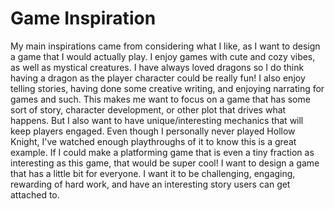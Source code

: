 # Game Inspiration
My main inspirations came from considering what I like, as I want to design a game that I would actually play. I enjoy games with cute and cozy vibes, as well as mystical creatures. I have always loved dragons so I do think having a dragon as the player character could be really fun! I also enjoy telling stories, having done some creative writing, and enjoying narrating for games and such. This makes me want to focus on a game that has some sort of story, character development, or other plot that drives what happens. But I also want to have unique/interesting mechanics that will keep players engaged. Even though I personally never played Hollow Knight, I've watched enough playthroughs of it to know this is a great example. If I could make a platforming game that is even a tiny fraction as interesting as this game, that would be super cool!
I want to design a game that has a little bit for everyone. I want it to be challenging, engaging, rewarding of hard work, and have an interesting story users can get attached to. 